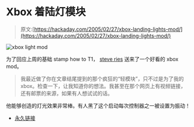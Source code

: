 # Xbox 着陆灯模块

> 原文:[https://hackaday.com/2005/02/27/xbox-landing-lights-mod/](https://hackaday.com/2005/02/27/xbox-landing-lights-mod/)

![xbox light mod](img/38c3acb085c4206afc5ea7ec9d74c9ec.png)

为了回应上周的基础 stamp how to T1， [steve ries](http://www.jbflops.com/) 送来了一个好看的 xbox mod。

> 我最近做了你在文章结尾提到的那个疯狂的“轻模块”，只不过是为了我的 xbox。检查一下，让我知道你的想法。我甚至在那个网页上有视频链接，还有邮票的来源，如果有人想试试的话。

他能够创造的灯光效果非常棒。有人黑了这个启动每次控制器之一被设置为振动！

*   [永久链接](http://forums.xbox-scene.com/index.php?showtopic=253316&hl=landing+lights)